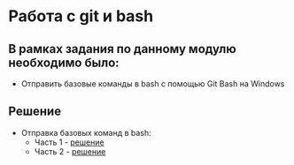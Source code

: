 # Работа с git и bash

## В рамках задания по данному модулю необходимо было:
* Отправить базовые команды в bash с помощью Git Bash на Windows

## Решение
* Отправка базовых команд в bash:
  * Часть 1 - [решение](https://github.com/golyakovn3/git_bash/blob/main/bash1.txt)
  * Часть 2 - [решение](https://github.com/golyakovn3/git_bash/blob/main/bash2.txt)

